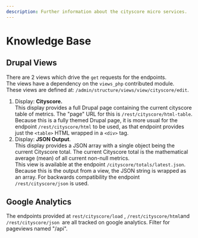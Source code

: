 ```yaml
---
description: Further information about the cityscore micro services.
---
```


# Knowledge Base

## Drupal Views

There are 2 views which drive the `get` requests for the endpoints.  \
The views have a dependency on the `views_php` contributed module.\
These views are defined at: `/admin/structure/views/view/cityscore/edit`.

1. Display: **Cityscore.**\
   This display provides a full Drupal page containing the current cityscore table of metrics.  The "page" URL for this is `/rest/cityscore/html-table`. Because this is a fully themed Drupal page, it is more usual for the endpoint `/rest/cityscore/html` to be used, as that endpoint provides just the `<table>` HTML wrapped in a `<div>` tag.
2. Display: **JSON Output**.\
   This display provides a JSON array with a single object being the current Cityscore total.  The current Cityscore total is the mathematical average (mean) of all current non-null metrics.\
   This view is available at the endpoint `/cityscore/totals/latest.json`. Because this is the output from a view, the JSON string is wrapped as an array.  For backwards compatibility the endpoint `/rest/cityscore/json` is used.

## Google Analytics

The endpoints provided at `rest/cityscore/load` , `/rest/cityscore/html`and `/rest/cityscore/json `are all tracked on google analytics.  Filter for pageviews named "/api".

